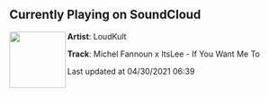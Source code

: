 ## Currently Playing on SoundCloud

[<img align="left" width="100" src="https://i1.sndcdn.com/artworks-wrIV9nbDz5iQEpEQ-gy5Azg-t500x500.jpg">](https://soundcloud.com/loudkult/michel-fannoun-x-itslee-if-you-want-me-to)

**Artist**: LoudKult 

**Track**: Michel Fannoun x ItsLee - If You Want Me To

Last updated at 04/30/2021 06:39
